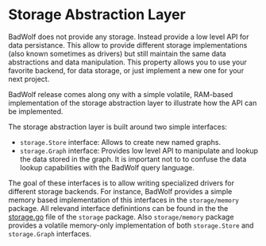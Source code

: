 # Storage Abstraction Layer

BadWolf does not provide any storage. Instead provide a low level API for
data persistance. This allow to provide different storage implementations
(also known sometimes as drivers) but still maintain the same data abstractions
and data manipulation. This property allows you to use your favorite backend,
for data storage, or just implement a new one for your next project.

BadWolf release comes along ony with a simple volatile, RAM-based implementation
of the storage abstraction layer to illustrate how the API can be implemented.

The storage abstraction layer is built around two simple interfaces:

* ```storage.Store``` interface: Allows to create new named graphs.
* ```storage.Graph``` interface: Provides low level API to manipulate and lookup
                      the data stored in the graph. It is important not to
                      to confuse the data lookup capabilities with the BadWolf
                      query language.

The goal of these interfaces is to allow writing specialized drivers for
different storage backends. For instance, BadWolf provides a simple memory
based implementation of this interfaces in the ```storage/memory``` package.
All relevand interface definintions can be found in the the
[storage.go](../storage/storrge.go) file of the ```storage``` package. Also
```storage/memory``` package provides a volatile memory-only implementation
of both ```storage.Store``` and ```storage.Graph``` interfaces.
